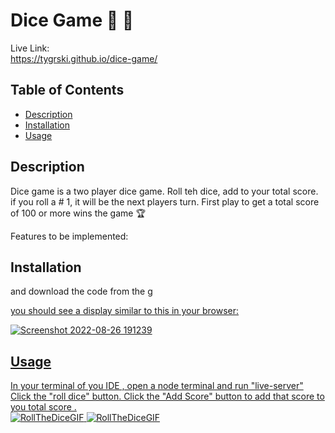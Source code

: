 # Dice Game  🎲 🎲
Live Link:<br>
https://tygrski.github.io/dice-game/

## Table of Contents
* [Description](#description)
* [Installation](#installation)
* [Usage](#usage)

## Description

Dice game is a two player dice game. Roll teh dice, add to your total score. if you roll a # 1, it will be the next players turn. First play to get a total score of 100 or more wins the game 🏆

Features to be implemented:


## Installation

</a> and download the code from the <a href="git@github.com:tygrski/dice-game.git" target="_blank">g

you should see a display similar to this in your browser:

![Screenshot 2022-08-26 191239](https://user-images.githubusercontent.com/77369211/187006236-d0021cfe-887d-4a11-adcd-3cd3a574395c.jpg)

## Usage

In your terminal of you IDE , open a node terminal and run "live-server"
Click the "roll dice" button. Click the  "Add Score" button to add that score to you total score .<br>
![RollTheDiceGIF](https://user-images.githubusercontent.com/77369211/187006339-15fa794b-a40d-4478-ac15-312c1b91d333.gif)
![RollTheDiceGIF](https://user-images.githubusercontent.com/77369211/187006339-15fa794b-a40d-4478-ac15-312c1b91d333.gif)
